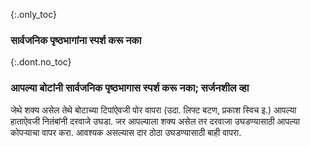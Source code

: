 {:.only_toc} 
 ### सार्वजनिक पृष्ठभागांना स्पर्श करू नका 

 {:.dont.no_toc} 
 ### आपल्या बोटांनी सार्वजनिक पृष्ठभागास स्पर्श करू नका; सर्जनशील व्हा 

 जेथे शक्य असेल तेथे बोटाच्या टिपांऐवजी पोर वापरा (उदा. लिफ्ट बटण, प्रकाश स्विच इ.) आपल्या हाताऐवजी नितंबांनी दरवाजे उघडा. जर आपल्याला शक्य असेल तर दरवाजा उघडण्यासाठी आपल्या कोपऱ्याचा वापर करा. आवश्यक असल्यास दार ठोठा उघडण्यासाठी बाही वापरा. 
